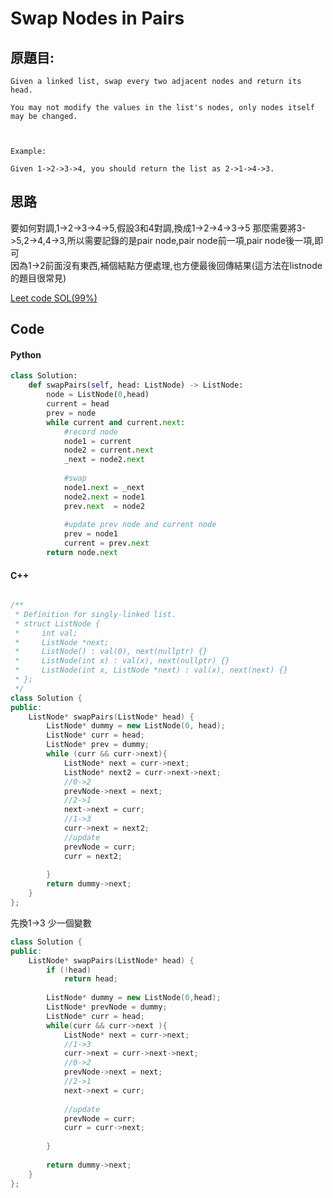# Swap Nodes in Pairs

## 原題目:
```
Given a linked list, swap every two adjacent nodes and return its head.

You may not modify the values in the list's nodes, only nodes itself may be changed.

 

Example:

Given 1->2->3->4, you should return the list as 2->1->4->3.
```

## 思路
要如何對調,1->2->3->4->5,假設3和4對調,換成1->2->4->3->5 那麼需要將3->5,2->4,4->3,所以需要記錄的是pair node,pair node前一項,pair node後一項,即可<br>
因為1->2前面沒有東西,補個結點方便處理,也方便最後回傳結果(這方法在listnode的題目很常見)



<a href = "https://leetcode.com/submissions/detail/386908005/">Leet code SOL(99%)</a>

## Code

#### Python

```python
class Solution:
    def swapPairs(self, head: ListNode) -> ListNode:
        node = ListNode(0,head)
        current = head
        prev = node
        while current and current.next:
            #record node
            node1 = current
            node2 = current.next
            _next = node2.next
            
            #swap
            node1.next = _next            
            node2.next = node1            
            prev.next  = node2 
            
            #update prev node and current node
            prev = node1  
            current = prev.next   
        return node.next  
```

#### C++

```c++

/**
 * Definition for singly-linked list.
 * struct ListNode {
 *     int val;
 *     ListNode *next;
 *     ListNode() : val(0), next(nullptr) {}
 *     ListNode(int x) : val(x), next(nullptr) {}
 *     ListNode(int x, ListNode *next) : val(x), next(next) {}
 * };
 */
class Solution {
public:
    ListNode* swapPairs(ListNode* head) {
        ListNode* dummy = new ListNode(0, head);
        ListNode* curr = head;  
        ListNode* prev = dummy;         
        while (curr && curr->next){  
			ListNode* next = curr->next;
			ListNode* next2 = curr->next->next;
			//0->2
			prevNode->next = next;
			//2->1
			next->next = curr;
			//1->3
			curr->next = next2;
			//update
			prevNode = curr;
			curr = next2;
          
        }        
        return dummy->next;
    }
};
```
先換1->3 少一個變數
```c++
class Solution {
public:
    ListNode* swapPairs(ListNode* head) {
        if (!head)
			return head;
		
		ListNode* dummy = new ListNode(0,head);
		ListNode* prevNode = dummy;
		ListNode* curr = head;
		while(curr && curr->next ){
			ListNode* next = curr->next;			
			//1->3
			curr->next = curr->next->next;
			//0->2
			prevNode->next = next;
			//2->1
			next->next = curr;
			
			//update
			prevNode = curr;
			curr = curr->next;
			
		}
		
		return dummy->next;
    }
};
```


